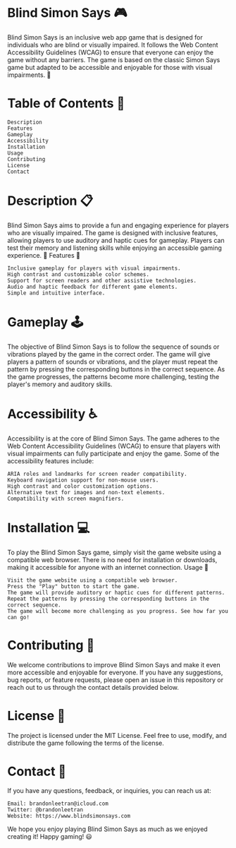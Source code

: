 # Blind Simon Says :video_game:

Blind Simon Says is an inclusive web app game that is designed for individuals who are blind or visually impaired. It follows the Web Content Accessibility Guidelines (WCAG) to ensure that everyone can enjoy the game without any barriers. The game is based on the classic Simon Says game but adapted to be accessible and enjoyable for those with visual impairments. :raised_hands:
# Table of Contents :scroll:

    Description
    Features
    Gameplay
    Accessibility
    Installation
    Usage
    Contributing
    License
    Contact

# Description :clipboard:

Blind Simon Says aims to provide a fun and engaging experience for players who are visually impaired. The game is designed with inclusive features, allowing players to use auditory and haptic cues for gameplay. Players can test their memory and listening skills while enjoying an accessible gaming experience. :muscle:
Features :star2:

    Inclusive gameplay for players with visual impairments.
    High contrast and customizable color schemes.
    Support for screen readers and other assistive technologies.
    Audio and haptic feedback for different game elements.
    Simple and intuitive interface.

# Gameplay :joystick:

The objective of Blind Simon Says is to follow the sequence of sounds or vibrations played by the game in the correct order. The game will give players a pattern of sounds or vibrations, and the player must repeat the pattern by pressing the corresponding buttons in the correct sequence. As the game progresses, the patterns become more challenging, testing the player's memory and auditory skills.

# Accessibility :wheelchair:

Accessibility is at the core of Blind Simon Says. The game adheres to the Web Content Accessibility Guidelines (WCAG) to ensure that players with visual impairments can fully participate and enjoy the game. Some of the accessibility features include:

    ARIA roles and landmarks for screen reader compatibility.
    Keyboard navigation support for non-mouse users.
    High contrast and color customization options.
    Alternative text for images and non-text elements.
    Compatibility with screen magnifiers.

# Installation :computer:

To play the Blind Simon Says game, simply visit the game website using a compatible web browser. There is no need for installation or downloads, making it accessible for anyone with an internet connection.
Usage :rocket:

    Visit the game website using a compatible web browser.
    Press the "Play" button to start the game.
    The game will provide auditory or haptic cues for different patterns.
    Repeat the patterns by pressing the corresponding buttons in the correct sequence.
    The game will become more challenging as you progress. See how far you can go!

# Contributing :handshake:

We welcome contributions to improve Blind Simon Says and make it even more accessible and enjoyable for everyone. If you have any suggestions, bug reports, or feature requests, please open an issue in this repository or reach out to us through the contact details provided below.

# License :scroll:

The project is licensed under the MIT License. Feel free to use, modify, and distribute the game following the terms of the license.

# Contact :email:

If you have any questions, feedback, or inquiries, you can reach us at:

    Email: brandonleetran@icloud.com
    Twitter: @brandonleetran
    Website: https://www.blindsimonsays.com

We hope you enjoy playing Blind Simon Says as much as we enjoyed creating it! Happy gaming! :smiley:
